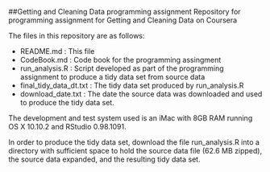 ##Getting and Cleaning Data programming assignment
Repository for programming assignment for Getting and Cleaning Data on Coursera

The files in this repository are as follows:
- README.md : This file
- CodeBook.md : Code book for the programming assingment
- run_analysis.R : Script developed as part of the programming assignment to produce a tidy data set from source data
- final_tidy_data_dt.txt : The tidy data set produced by run_analysis.R
- download_date.txt : The date the source data was downloaded and used to produce the tidy data set.

The development and test system used is an iMac with 8GB RAM running OS X 10.10.2 and RStudio 0.98.1091.

In order to produce the tidy data set, download the file run_analysis.R into a directory with sufficient space to hold the source data file (62.6 MB zipped), the source data expanded, and the resulting tidy data set.

